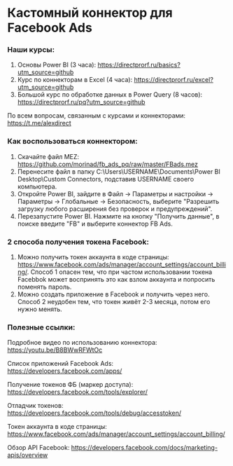 # Кастомный коннектор для Facebook Ads

### Наши курсы:
1) Основы Power BI (3 часа): https://directprorf.ru/basics?utm_source=github
2) Курс по коннекторам в Excel (4 часа): https://directprorf.ru/excel?utm_source=github
3) Большой курс по обработке данных в Power Query (8 часов): https://directprorf.ru/pq?utm_source=github

По всем вопросам, связанным с курсами и коннекторами: https://t.me/alexdirect

### Как воспользоваться коннектором:

1) Скачайте файл MEZ: https://github.com/morinad/fb_ads_pq/raw/master/FBads.mez
2) Перенесите файл в папку C:\Users\USERNAME\Documents\Power BI Desktop\Custom Connectors, подставив USERNAME своего компьютера.
3) Откройте Power BI, зайдите в Файл -> Параметры и настройки -> Параметры -> Глобальные -> Безопасность, выберите "Разрешить загрузку любого расширения без проверок и предупреждений".
4) Перезапустите Power BI. Нажмите на кнопку "Получить данные", в поиске введите "FB" и выберите коннектор FB Ads.

### 2 способа получения токена Facebook:
1) Можно получить токен аккаунта в коде страницы: https://www.facebook.com/ads/manager/account_settings/account_billing/.
Способ 1 опасен тем, что при частом использовании токена Facebbok может воспринять это как взлом аккаунта и попросить поменять пароль.
2) Можно создать приложение в Facebook и получить через него.
Способ 2 неудобен тем, что токен живёт 2-3 месяца, потом его нужно менять.

### Полезные ссылки:
Подробное видео по использованию коннектора: https://youtu.be/B8BWwRFWtOc

Список приложений Facebook Ads: https://developers.facebook.com/apps/

Получение токенов ФБ (маркер доступа): https://developers.facebook.com/tools/explorer/

Отладчик токенов: https://developers.facebook.com/tools/debug/accesstoken/

Токен аккаунта в коде страницы: https://www.facebook.com/ads/manager/account_settings/account_billing/

Обзор API Facebook: https://developers.facebook.com/docs/marketing-apis/overview


